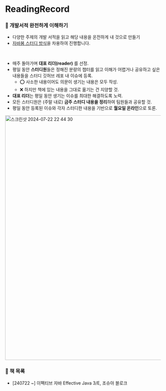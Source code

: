 # ReadingRecord
### 📌 개발서적 완전하게 이해하기
- 다양한 주제의 개발 서적을 읽고 해당 내용을 온전하게 내 것으로 만들기
- [자바봄 스터디 방식](https://javabom.tistory.com/70)을 차용하여 진행합니다.

<br>

- 매주 돌아가며 **대표 리더(reader)** 를 선정.
- 평일 동안 **스터디원**들은 정해진 분량의 챕터를 읽고 이해가 어렵거나 공유하고 싶은 내용들을 스터디 깃허브 레포 내 이슈에 등록.
    - ⭕ 사소한 내용이어도 의문이 생기는 내용은 모두 작성.
    - ❌ 하지만 책에 있는 내용을 그대로 옮기는 건 지양할 것.
- **대표 리더**는 평일 동안 생기는 이슈를 최대한 해결하도록 노력.
- 모든 스터디원은 (주말 내로) **금주 스터디 내용을 정리**하여 팀원들과 공유할 것.
- 평일 동안 등록된 이슈와 각자 스터디한 내용을 기반으로 **월요일 온라인**으로 토론.

<img width="792" alt="스크린샷 2024-07-22 22 44 30" src="https://github.com/user-attachments/assets/7095a248-95fc-4d0e-be50-3db6a0ab3954">

<br>

### 📌 책 목록 
- [240722 ~] 이펙티브 자바 Effective Java 3/E, 조슈아 블로크
